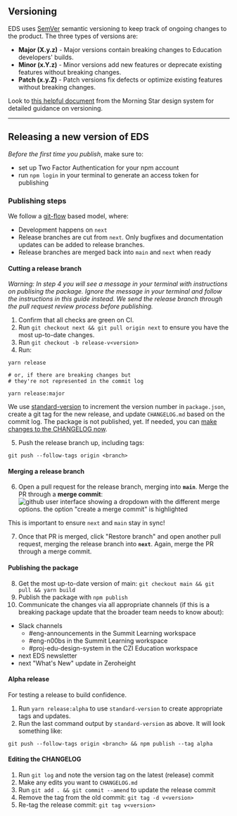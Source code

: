 ## Versioning

EDS uses [SemVer](https://semver.org/) semantic versioning to keep track of ongoing changes to the product. The three types of versions are:

- **Major (X.y.z)** - Major versions contain breaking changes to Education developers' builds.
- **Minor (x.Y.z)** - Minor versions add new features or deprecate existing features without breaking changes.
- **Patch (x.y.Z)** - Patch versions fix defects or optimize existing features without breaking changes.

Look to [this helpful document](http://designsystem.morningstar.com/about/versioning.html) from the Morning Star design system for detailed guidance on versioning.

---

## Releasing a new version of EDS

_Before the first time you publish_, make sure to:

- set up Two Factor Authentication for your npm account
- run `npm login` in your terminal to generate an access token for publishing

### Publishing steps

We follow a [git-flow](https://nvie.com/posts/a-successful-git-branching-model/) based model, where:

- Development happens on `next`
- Release branches are cut from `next`. Only bugfixes and documentation updates can be added to release branches.
- Release branches are merged back into `main` and `next` when ready

#### Cutting a release branch

_Warning: In step 4 you will see a message in your terminal with instructions on publising the package. Ignore the message in your terminal and follow the instructions in this guide instead. We send the release branch through the pull request review process before publishing._

1. Confirm that all checks are green on CI.
2. Run `git checkout next && git pull origin next` to ensure you have the most up-to-date changes.
3. Run `git checkout -b release-v<version>`
4. Run:

```
yarn release

# or, if there are breaking changes but
# they're not represented in the commit log

yarn release:major
```

We use [standard-version](https://github.com/conventional-changelog/standard-version) to increment the version number in `package.json`, create a git tag for the new release, and update `CHANGELOG.md` based on the commit log. The package is not published, yet. If needed, you can [make changes to the CHANGELOG now](#editing-the-changelog).

5. Push the release branch up, including tags:

```
git push --follow-tags origin <branch>
```

#### Merging a release branch

6. Open a pull request for the release branch, merging into **`main`**. Merge the PR through a **merge commit**:
   ![github user interface showing a dropdown with the different merge options. the option "create a merge commit" is highlighted](https://user-images.githubusercontent.com/15840841/170514789-4f936ba2-c63d-486c-827a-b9e9e86b612e.png)

This is important to ensure `next` and `main` stay in sync!

7. Once that PR is merged, click "Restore branch" and open another pull request, merging the release branch into **`next`**. Again, merge the PR through a merge commit.

#### Publishing the package

8. Get the most up-to-date version of main: `git checkout main && git pull && yarn build`
9. Publish the package with `npm publish`
10. Communicate the changes via all appropriate channels (if this is a breaking package update that the broader team needs to know about):

- Slack channels
  - #eng-announcements in the Summit Learning workspace
  - #eng-n00bs in the Summit Learning workspace
  - #proj-edu-design-system in the CZI Education workspace
- next EDS newsletter
- next "What's New" update in Zeroheight

#### Alpha release

For testing a release to build confidence.

1. Run `yarn release:alpha` to use `standard-version` to create appropriate tags and updates.
2. Run the last command output by `standard-version` as above. It will look something like:

```
git push --follow-tags origin <branch> && npm publish --tag alpha
```

#### Editing the CHANGELOG

1. Run `git log` and note the version tag on the latest (release) commit
2. Make any edits you want to `CHANGELOG.md`
3. Run `git add . && git commit --amend` to update the release commit
4. Remove the tag from the old commit: `git tag -d v<version>`
5. Re-tag the release commit: `git tag v<version>`

